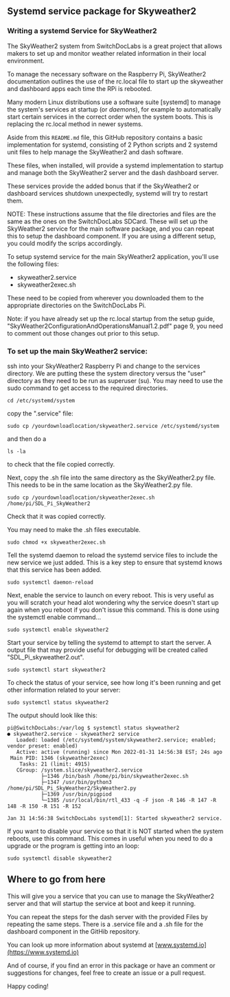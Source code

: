 ## Systemd service package for Skyweather2

### Writing a systemd Service for SkyWeather2


The SkyWeather2 system from SwitchDocLabs is a great project that allows makers to set up and monitor weather related information in their local environment.

To manage the necessary software on the Raspberry Pi, SkyWeather2 documentation outlines the use of the rc.local file to start up the skyweather and dashboard apps each time the RPi is rebooted.

Many modern Linux distributions use a software suite [systemd] to manage the system's services at startup (or *daemons*), for example to automatically start certain services in the correct order when the system boots. This is replacing the rc.local method in newer systems.

Aside from this `README.md` file, this GitHub repository contains a basic
implementation for systemd, consisting of 2 Python scripts
and 2 systemd unit files to help manage the SkyWeather2 and dash software.

These files, when installed, will provide a systemd implementation to startup and manage both the SkyWeather2 server and the dash dashboard server.

These services provide the added bonus that if the SkyWeather2 or dashboard services shutdown unexpectedly, systemd will try to restart them.

NOTE: These instructions assume that the file directories and files are the same as the ones on the SwitchDocLabs SDCard. These will set up the SkyWeather2 service for the main software package, and you can repeat this to setup the dashboard component. If you are using a different setup, you could modify the scrips accordingly.

To setup systemd service for the main SkyWeather2 application, you'll use the following files:

- skyweather2.service
- skyweather2exec.sh

These need to be copied from wherever you downloaded them to the appropriate directories on the SwitchDocLabs Pi.


Note: if you have already set up the rc.local startup from the setup guide, "SkyWeather2ConfigurationAndOperationsManual1.2.pdf" page 9, you need to comment out those changes out prior to this setup.


### To set up the main SkyWeather2 service:

ssh into your SkyWeather2 Raspberry Pi and change to the services directory. We are putting these the system directory versus the "user" directory as they need to be run as superuser (su). You may need to use the sudo command to get access to the required directories.

```
cd /etc/systemd/system

```

copy the ".service" file:

```
sudo cp /yourdownloadlocation/skyweather2.service /etc/systemd/system
```
and then do a

```
ls -la
```
to check that the file copied correctly.

Next, copy the .sh file into the same directory as the SkyWeather2.py file.
This needs to be in the same location as the SkyWeather2.py file.
```
sudo cp /yourdownloadlocation/skyweather2exec.sh /home/pi/SDL_Pi_SkyWeather2
```

Check that it was copied correctly.

You may need to make the .sh files executable.
```
sudo chmod +x skyweather2exec.sh
```

Tell the systemd daemon to reload the systemd service files to include the new service we just added. This is a key step to ensure that systemd knows that this service has been added.

```
sudo systemctl daemon-reload
```

Next, enable the service to launch on every reboot. This is very useful as you will scratch your head alot wondering why the service doesn't start up again when you reboot if you don't issue this command. This is done using the systemctl enable command...

```
sudo systemctl enable skyweather2
```

Start your service by telling the systemd to attempt to start the server. A output file that may provide useful for debugging will be created called "SDL_Pi_skyweather2.out".

```
sudo systemctl start skyweather2
```

To check the status of your service, see how long it's been running and get other information related to your server:

```
sudo systemctl status skyweather2
```

The output should look like this:
```
pi@SwitchDocLabs:/var/log $ systemctl status skyweather2
● skyweather2.service - skyweather2 service
   Loaded: loaded (/etc/systemd/system/skyweather2.service; enabled; vendor preset: enabled)
   Active: active (running) since Mon 2022-01-31 14:56:38 EST; 24s ago
 Main PID: 1346 (skyweather2exec)
    Tasks: 21 (limit: 4915)
   CGroup: /system.slice/skyweather2.service
           ├─1346 /bin/bash /home/pi/bin/skyweather2exec.sh
           ├─1347 /usr/bin/python3 /home/pi/SDL_Pi_SkyWeather2/SkyWeather2.py
           ├─1369 /usr/bin/pigpiod
           └─1385 /usr/local/bin/rtl_433 -q -F json -R 146 -R 147 -R 148 -R 150 -R 151 -R 152

Jan 31 14:56:38 SwitchDocLabs systemd[1]: Started skyweather2 service.
```


If you want to disable your service so that it is NOT started when the system reboots, use this command. This comes in useful when you need to do a upgrade or the program is getting into an loop:

```
sudo systemctl disable skyweather2
```

## Where to go from here

This will give you a service that you can use to manage the SkyWeather2 server and that will startup the service at boot and keep it running.

You can repeat the steps for the dash server with the provided Files by repeating the same steps. There is a .service file and a .sh file for the dashboard component in the GitHib repository.

You can look up more information about systemd at [www.systemd.io](https://www.systemd.io)

And of course, if you find an error in this package or have an comment or suggestions for changes, feel free to create an issue or a pull request.

Happy coding!
